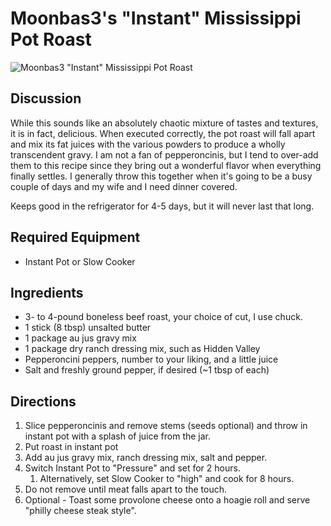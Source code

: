 # Moonbas3's "Instant" Mississippi Pot Roast

![Moonbas3 "Instant" Mississippi Pot
Roast](images/moonbas3_mississippi_pot_roast.jpg)

## Discussion

While this sounds like an absolutely chaotic mixture of tastes and
textures, it is in fact, delicious. When executed correctly, the pot
roast will fall apart and mix its fat juices with the various powders to
produce a wholly transcendent gravy. I am not a fan of pepperoncinis,
but I tend to over-add them to this recipe since they bring out a
wonderful flavor when everything finally settles. I generally throw this
together when it's going to be a busy couple of days and my wife and I
need dinner covered.

Keeps good in the refrigerator for 4-5 days, but it will never last that
long.

## Required Equipment

-   Instant Pot or Slow Cooker

## Ingredients

-   3- to 4-pound boneless beef roast, your choice of cut, I use chuck.
-   1 stick (8 tbsp) unsalted butter
-   1 package au jus gravy mix
-   1 package dry ranch dressing mix, such as Hidden Valley
-   Pepperoncini peppers, number to your liking, and a little juice
-   Salt and freshly ground pepper, if desired (\~1 tbsp of each)

## Directions

1.  Slice pepperoncinis and remove stems (seeds optional) and throw in
    instant pot with a splash of juice from the jar.
2.  Put roast in instant pot
3.  Add au jus gravy mix, ranch dressing mix, salt and pepper.
4.  Switch Instant Pot to "Pressure" and set for 2 hours.
    1.  Alternatively, set Slow Cooker to "high" and cook for 8 hours.
5.  Do not remove until meat falls apart to the touch.
6.  Optional - Toast some provolone cheese onto a hoagie roll and serve
    "philly cheese steak style".
